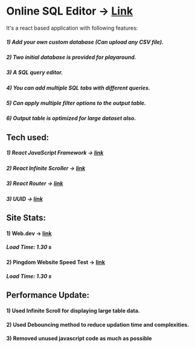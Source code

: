 # Online SQL Editor -> [Link](https://sqleditor-tushar.netlify.app/)

It's a react based application with following features:
  ##### 1) Add your own custom database (Can upload any CSV file).
  ##### 2) Two initial database is provided for playaround.
  ##### 3) A SQL query editor.
  ##### 4) You can add multiple SQL tabs with different queries.
  ##### 5) Can apply multiple filter options to the output table.
  ##### 6) Output table is optimized for large dataset also.
  
 ## Tech used:
  ##### 1) React JavaScript Framework -> [link](https://reactjs.org/)
  ##### 2) React Infinite Scroller -> [link](https://www.npmjs.com/package/react-infinite-scroller)
  ##### 3) React Router -> [link](https://reactrouter.com/)
  ##### 3) UUID -> [link](https://www.npmjs.com/package/uuid)
  
 ## Site Stats:
  #### 1) Web.dev -> [link](https://web.dev/measure/?url=https%3A%2F%2Fsqleditor-tushar.netlify.app%2F)
  #####   Load Time: 1.30 s
  
  #### 2) Pingdom Website Speed Test -> [link](https://tools.pingdom.com/#6041725d1dc00000)
  #####   Load Time: 1.30 s
 
## Performance Update:
  #### 1) Used Infinite Scroll for displaying large table data.
  #### 2) Used Debouncing method to reduce updation time and complexities.
  #### 3) Removed unused javascript code as much as possible
